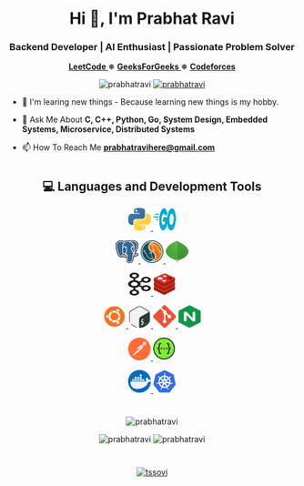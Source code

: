 <h1 align="center">Hi 👋, I'm Prabhat Ravi</h1>
<h3 align="center">Backend Developer | AI Enthusiast | Passionate Problem Solver</h3>

<p align="center">
<!--
    <a href="https://www.hackerrank.com/prabhatravi">
        <b>HackerRank</b>
    </a>
    ❅ -->
    <a href="https://leetcode.com/binaryfetch_9">
        <b>LeetCode</b>
    </a>
    ❅
    <a href="https://auth.geeksforgeeks.org/user/binaryfetch/">
        <b>GeeksForGeeks</b>
    </a>
    ❅
    <a href="https://codeforces.com/profile/prabhatravi">
        <b>Codeforces</b>
    </a>
</p>

<p align="center">
    <img src="https://komarev.com/ghpvc/?username=prabhatravi" alt="prabhatravi" />
    <a href="https://github.com/prabhatravi?tab=followers">
        <img src="https://img.shields.io/github/followers/prabhatravi.svg?style=social&label=Follow" alt="prabhatravi" />
    </a>
</p>

- 🌱 I'm learing new things - Because learning new things is my hobby.

- 💬 Ask Me About **C, C++, Python, Go, System Design, Embedded Systems, Microservice, Distributed Systems**

- 📫 How To Reach Me **prabhatravihere@gmail.com**


<h1 align="center"></h1>

<h2 align="center">💻 Languages and Development Tools</h2>

<p align="center">
    <a href="https://www.python.org" target="_blank"> <img src="/img/python.png" alt="python" width="40" height="40"/> </a>
    <a href="https://golang.org" target="_blank"> <img src="/img/go.png" alt="go" width="40" height="40"/> </a>
</p>
<p align="center">
    <a href="https://www.postgresql.org" target="_blank"> <img src="/img/postgresql.png" alt="postgresql" width="40" height="40"/> </a>
    <a href="https://www.mysql.com/" target="_blank"> <img src="/img/mysql.png" alt="mysql" width="40" height="40"/> </a>
    <a href="https://www.mongodb.com/" target="_blank"> <img src="/img/mongo_db.png" alt="mongodb" width="40" height="40"/> </a>
</p>
<p align="center">
    <a href="https://kafka.apache.org/" target="_blank"> <img src="/img/kafka.png" alt="kafka" width="40" height="40"/> </a>
    <a href="https://redis.io" target="_blank"> <img src="/img/redis.png" alt="redis" width="40" height="40"/> </a>
</p>
<p align="center">
    <a href="https://www.linux.org/" target="_blank"> <img src="/img/linux.png" alt="linux" width="40" height="40"/> </a>
    <a href="https://www.gnu.org/software/bash/" target="_blank"> <img src="/img/bash.png" alt="bash" width="40" height="40"/> </a>
    <a href="https://git-scm.com/" target="_blank"> <img src="/img/git.png" alt="git" width="40" height="40"/> </a>
    <a href="https://www.nginx.com" target="_blank"> <img src="/img/nginx.png" alt="nginx" width="40" height="40"/> </a>
</p>
<p align="center">
    <a href="https://postman.com" target="_blank"> <img src="/img/postman.png" alt="postman" width="40" height="40"/> </a>
    <a href="https://swagger.io/" target="_blank"> <img src="/img/swagger.png" alt="swagger" width="40" height="40"/> </a>
</p>

<p align="center">
    <a href="https://www.docker.com/" target="_blank"> <img src="/img/docker.png" alt="docker" width="40" height="40"/> </a>
    <a href="https://kubernetes.io" target="_blank"> <img src="/img/kubernetes.png" alt="kubernetes" width="40" height="40"/> </a>
</p>

<h1 align="center"></h1>

<p align="center">
    <img src="https://github-profile-summary-cards.vercel.app/api/cards/profile-details?username=prabhatravi&theme=nord_bright" alt="prabhatravi" />
</p>

<p align="center">
    <img src="https://github-profile-summary-cards.vercel.app/api/cards/stats?username=prabhatravi&theme=nord_bright" alt="prabhatravi" />
    <img src="https://github-profile-summary-cards.vercel.app/api/cards/repos-per-language?username=prabhatravi&theme=nord_bright" alt="prabhatravi" />
</p>

<h1 align="center"></h1>

<p align="center">
    <a href="https://linkedin.com/in/prabhatravi" target="blank"><img align="center" src="https://cdn.jsdelivr.net/npm/simple-icons@3.0.1/icons/linkedin.svg" alt="tssovi" height="30" width="30" /></a>
</p>

<h1 align="center"></h1>
